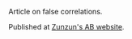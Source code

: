 
Article on false correlations. 

Published at [Zunzun's AB website](https://www.zunzun.se/blog/what-are-false-correlations).
